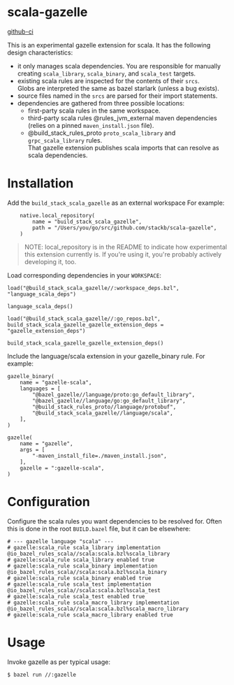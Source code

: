 # scala-gazelle

[github-ci](https://github.com/stackb/scala-gazelle/actions/workflows/ci.yaml/badge.svg)

This is an experimental gazelle extension for scala.  It has the following design characteristics:

- it only manages scala dependencies.  You are responsible for manually creating
  `scala_library`, `scala_binary`, and `scala_test` targets.
- existing scala rules are inspected for the contents of their `srcs`.  
  Globs are interpreted the same as bazel starlark (unless a bug exists).
- source files named in the `srcs` are parsed for their import statements.
- dependencies are gathered from three possible locations:
    - first-party scala rules in the same workspace.
    - third-party scala rules @rules_jvm_external maven dependencies (relies on a pinned `maven_install.json` file).
    - @build_stack_rules_proto `proto_scala_library` and `grpc_scala_library` rules.  
      That gazelle extension publishes scala imports that can resolve as scala dependencies.

# Installation

Add the `build_stack_scala_gazelle` as an external workspace For example:

```bazel
    native.local_repository(
        name = "build_stack_scala_gazelle",
        path = "/Users/you/go/src/github.com/stackb/scala-gazelle",
    )
```

> NOTE: local_repository is in the README to indicate how experimental this extension
> currently is.  If you're using it, you're probably actively developing it, too.

Load corresponding dependencies in your `WORKSPACE`:

```bazel
load("@build_stack_scala_gazelle//:workspace_deps.bzl", "language_scala_deps")

language_scala_deps()

load("@build_stack_scala_gazelle//:go_repos.bzl", build_stack_scala_gazelle_gazelle_extension_deps = "gazelle_extension_deps")

build_stack_scala_gazelle_gazelle_extension_deps()
```

Include the language/scala extension in your gazelle_binary rule.  For example:

```bazel
gazelle_binary(
    name = "gazelle-scala",
    languages = [
        "@bazel_gazelle//language/proto:go_default_library",
        "@bazel_gazelle//language/go:go_default_library",
        "@build_stack_rules_proto//language/protobuf",
        "@build_stack_scala_gazelle//language/scala",
    ],
)

gazelle(
    name = "gazelle",
    args = [
        "-maven_install_file=./maven_install.json",
    ],
    gazelle = ":gazelle-scala",
)
```

# Configuration

Configure the scala rules you want dependencies to be resolved for.  Often this 
is done in the root `BUILD.bazel` file, but it can be elsewhere:

```bazel
# --- gazelle language "scala" ---
# gazelle:scala_rule scala_library implementation @io_bazel_rules_scala//scala:scala.bzl%scala_library
# gazelle:scala_rule scala_library enabled true
# gazelle:scala_rule scala_binary implementation @io_bazel_rules_scala//scala:scala.bzl%scala_binary
# gazelle:scala_rule scala_binary enabled true
# gazelle:scala_rule scala_test implementation @io_bazel_rules_scala//scala:scala.bzl%scala_test
# gazelle:scala_rule scala_test enabled true
# gazelle:scala_rule scala_macro_library implementation @io_bazel_rules_scala//scala:scala.bzl%scala_macro_library
# gazelle:scala_rule scala_macro_library enabled true
```

# Usage

Invoke gazelle as per typical usage:


```sh
$ bazel run //:gazelle
```


